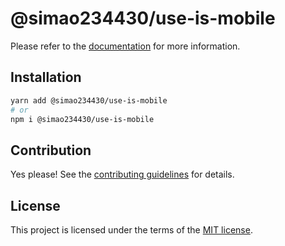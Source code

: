 # @simao234430/use-is-mobile



Please refer to the [documentation](https://YooUI.org/docs/components/use-is-mobile) for more information.

## Installation

```sh
yarn add @simao234430/use-is-mobile
# or
npm i @simao234430/use-is-mobile
```

## Contribution

Yes please! See the
[contributing guidelines](https://github.com/xiaosimao123/yooui/blob/master/CONTRIBUTING.md)
for details.

## License

This project is licensed under the terms of the
[MIT license](https://github.com/xiaosimao123/yooui/blob/master/LICENSE).
